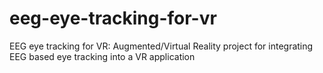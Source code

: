 # eeg-eye-tracking-for-vr
EEG eye tracking for VR: Augmented/Virtual Reality project for integrating EEG based eye tracking into a VR application
